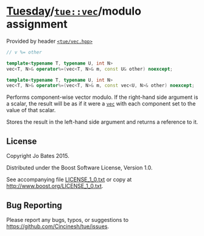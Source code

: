 [Tuesday](../../../README.md)/[`tue::vec`](../../headers/vec.md)/modulo assignment
==================================================================================
Provided by header [`<tue/vec.hpp>`](../../headers/vec.md)

```c++
// v %= other

template<typename T, typename U, int N>
vec<T, N>& operator%=(vec<T, N>& m, const U& other) noexcept;

template<typename T, typename U, int N>
vec<T, N>& operator%=(vec<T, N>& m, const vec<U, N>& other) noexcept;
```

Performs component-wise vector modulo. If the right-hand side argument is a
scalar, the result will be as if it were a [`vec`](../../headers/vec.md) with
each component set to the value of that scalar.

Stores the result in the left-hand side argument and returns a reference to it.

License
-------
Copyright Jo Bates 2015.

Distributed under the Boost Software License, Version 1.0.

See accompanying file [LICENSE_1_0.txt](../../../LICENSE_1_0.txt) or copy at
http://www.boost.org/LICENSE_1_0.txt.

Bug Reporting
-------------
Please report any bugs, typos, or suggestions to
https://github.com/Cincinesh/tue/issues.
